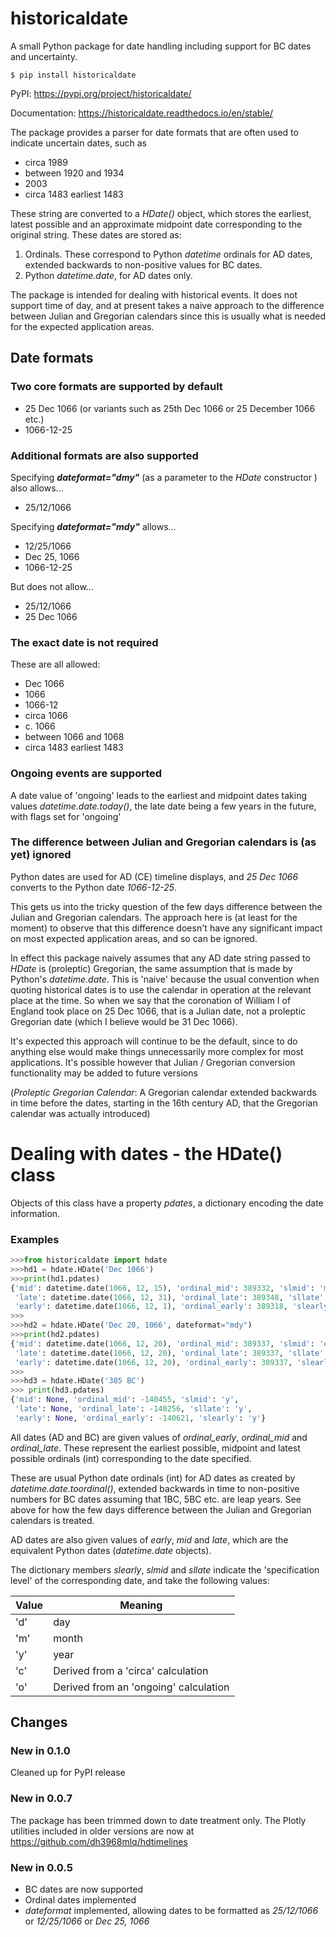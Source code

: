 # historicaldate

A small Python package for date handling including support for BC dates and uncertainty.

```text
$ pip install historicaldate
```

PyPI: https://pypi.org/project/historicaldate/

Documentation: https://historicaldate.readthedocs.io/en/stable/

The package provides a parser for date formats that are often used
to indicate uncertain dates, such as

*   circa 1989
*   between 1920 and 1934
*   2003
*   circa 1483 earliest 1483

These string are converted to a *HDate()* object, which stores the earliest,
latest possible and an approximate midpoint date corresponding to the 
original string. These dates are stored as:

1.  Ordinals. These correspond to Python *datetime* ordinals for AD dates, extended backwards to non-positive values for BC dates.
1.  Python *datetime.date*, for AD dates only.

The package is intended for dealing with historical events. It does not support time of day,
and at present takes a naive approach to 
the difference between Julian and Gregorian calendars since 
this is usually what is needed for the expected application areas.

## Date formats

### Two core formats are supported by default
   * 25 Dec 1066 (or variants such as 25th Dec 1066 or 25 December 1066 etc.)
   * 1066-12-25

### Additional formats are also supported

Specifying ***dateformat="dmy"*** (as a parameter to the *HDate* constructor ) also allows...
   * 25/12/1066

Specifying ***dateformat="mdy"*** allows...
   * 12/25/1066
   * Dec 25, 1066
   * 1066-12-25

But does not allow...
   * 25/12/1066
   * 25 Dec 1066

### The exact date is not required

These are all allowed:
   * Dec 1066
   * 1066
   * 1066-12
   * circa 1066
   * c. 1066
   * between 1066 and 1068
   * circa 1483 earliest 1483

### Ongoing events are supported

A date value of 'ongoing' leads to the earliest and midpoint dates taking
values *datetime.date.today()*, the late date being a few years in
the future, with flags set for 'ongoing'

### The difference between Julian and Gregorian calendars is (as yet) ignored

Python dates are used for AD (CE) timeline displays,
and *25 Dec 1066* converts to the Python date *1066-12-25*.

This gets us into the tricky question of the few days difference between the Julian and Gregorian calendars. The approach here is (at least for the moment) to observe that this difference doesn't have any significant impact on most expected application areas, and so can be ignored.

In effect this package naively assumes that any AD date string passed to *HDate* is (proleptic) Gregorian, the same assumption that is made by Python's *datetime.date*.
This is 'naive' because the usual convention when quoting historical dates is to use the calendar in operation at the relevant place at the time. So when we say that the coronation of William I of England took place on 25 Dec 1066, that is a Julian date, not a proleptic Gregorian date (which I believe would be 31 Dec 1066).

It's expected this approach will continue to be the default, since to do anything else would make things unnecessarily more complex for most applications. It's possible however that Julian / Gregorian conversion functionality may be added to future versions

(*Proleptic Gregorian Calendar*: A Gregorian calendar extended backwards in time before the dates, starting in the 16th century AD, that the Gregorian calendar was actually introduced)

# Dealing with dates - the HDate() class

Objects of this class have a property *pdates*, a dictionary encoding the date information.

### Examples

```python
>>>from historicaldate import hdate
>>>hd1 = hdate.HDate('Dec 1066')
>>>print(hd1.pdates)
{'mid': datetime.date(1066, 12, 15), 'ordinal_mid': 389332, 'slmid': 'm', 
 'late': datetime.date(1066, 12, 31), 'ordinal_late': 389348, 'sllate': 'm',
 'early': datetime.date(1066, 12, 1), 'ordinal_early': 389318, 'slearly': 'm'}
>>>
>>>hd2 = hdate.HDate('Dec 20, 1066', dateformat="mdy")
>>>print(hd2.pdates)
{'mid': datetime.date(1066, 12, 20), 'ordinal_mid': 389337, 'slmid': 'd',
 'late': datetime.date(1066, 12, 20), 'ordinal_late': 389337, 'sllate': 'd',
 'early': datetime.date(1066, 12, 20), 'ordinal_early': 389337, 'slearly': 'd'}
>>>
>>>hd3 = hdate.HDate('385 BC')
>>> print(hd3.pdates)
{'mid': None, 'ordinal_mid': -140455, 'slmid': 'y', 
 'late': None, 'ordinal_late': -140256, 'sllate': 'y', 
 'early': None, 'ordinal_early': -140621, 'slearly': 'y'}
```

All dates (AD and BC) are given values of *ordinal_early*, *ordinal_mid* and *ordinal_late*. These represent the earliest possible, midpoint and latest possible ordinals (int) corresponding to the date specified.

These are usual Python date ordinals (int) for AD dates as created by *datetime.date.toordinal()*, extended backwards in time to non-positive numbers for BC dates assuming that 1BC, 5BC etc. are leap years. See above for how the few days difference between the Julian and Gregorian calendars is treated.

AD dates are also given values of *early*, *mid* and *late*, which are the equivalent Python dates (*datetime.date* objects).

The dictionary members *slearly*, *slmid* and *sllate* indicate the 'specification level' of the corresponding date, and take the following values:

| Value | Meaning |
| ------ | ----- |
| 'd'   | day  |
| 'm'   | month  |
| 'y'   | year  |
| 'c'   | Derived from a 'circa' calculation  |
| 'o'   | Derived from an 'ongoing' calculation  |

## Changes

### New in 0.1.0

Cleaned up for PyPI release

### New in 0.0.7

The package has been trimmed down to date treatment only.
The Plotly utilities included in older versions are now at
https://github.com/dh3968mlq/hdtimelines

### New in 0.0.5

   * BC dates are now supported
   * Ordinal dates implemented
   * *dateformat* implemented, allowing dates to be formatted as *25/12/1066* or *12/25/1066* or *Dec 25, 1066*
   
   